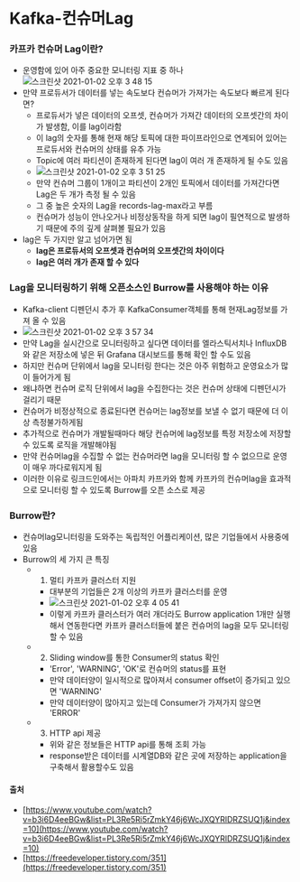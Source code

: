 # Kafka-컨슈머Lag

### 카프카 컨슈머 Lag이란?
- 운영함에 있어 아주 중요한 모니터링 지표 중 하나<br>
![스크린샷 2021-01-02 오후 3 48 15](https://user-images.githubusercontent.com/44339530/103452368-ee233680-4d11-11eb-8ed9-0f2be4e0dca3.png)<br>
- 만약 프로듀서가 데이터를 넣는 속도보다 컨슈머가 가져가는 속도보다 빠르게 된다면?
    - 프로듀서가 넣은 데이터의 오프셋, 컨슈머가 가져간 데이터의 오프셋간의 차이가 발생함, 이를 lag이라함<br>
    - 이 lag의 숫자를 통해 현재 해당 토픽에 대한 파이프라인으로 연계되어 있어는 프로듀서와 컨슈머의 상태를 유추 가능<br>
    - Topic에 여러 파티션이 존재하게 된다면 lag이 여러 개 존재하게 될 수도 있음<br>
    - ![스크린샷 2021-01-02 오후 3 51 25](https://user-images.githubusercontent.com/44339530/103452402-60941680-4d12-11eb-890d-5334784c4ffd.png)<br>
    - 만약 컨슈머 그룹이 1개이고 파티션이 2개인 토픽에서 데이터를 가져간다면 Lag은 두 개가 측정 될 수 있음<br>
    - 그 중 높은 숫자의 Lag을 records-lag-max라고 부름<br>
    - 컨슈머가 성능이 안나오거나 비정상동작을 하게 되면 lag이 필연적으로 발생하기 때문에 주의 깊게 살펴볼 필요가 있음<br>
- lag은 두 가지만 알고 넘어가면 됨<br>
    - <b>lag은 프로듀서의 오프셋과 컨슈머의 오프셋간의 차이이다</b><br>
    - <b>lag은 여러 개가 존재 할 수 있다</b><br>

### Lag을 모니터링하기 위해 오픈소스인 Burrow를 사용해야 하는 이유
- Kafka-client 디펜던시 추가 후 KafkaConsumer객체를 통해 현재Lag정보를 가져 올 수 있음<br>
- ![스크린샷 2021-01-02 오후 3 57 34](https://user-images.githubusercontent.com/44339530/103452472-3bec6e80-4d13-11eb-822b-e454865afe24.png)<br>
- 만약 Lag을 실시간으로 모니터링하고 싶다면 데이터를 엘라스틱서치나 InfluxDB와 같은 저장소에 넣은 뒤 Grafana 대시보드를 통해 확인 할 수도 있음<br>
- 하지만 컨슈머 단위에서 lag을 모니터링 한다는 것은 아주 위험하고 운영요소가 많이 들어가게 됨<br>
- 왜냐하면 컨슈머 로직 단위에서 lag을 수집한다는 것은 컨슈머 상태에 디펜던시가 걸리기 때문<br>
- 컨슈머가 비정상적으로 종료된다면 컨슈머는 lag정보를 보낼 수 없기 때문에 더 이상 측정불가하게됨<br>
- 추가적으로 컨슈머가 개발될때마다 해당 컨슈머에 lag정보를 특정 저장소에 저장할 수 있도록 로직을 개발해야됨<br>
- 만약 컨슈머lag을 수집할 수 없는 컨슈머라면 lag을 모니터링 할 수 없으므로 운영이 매우 까다로워지게 됨<br>
- 이러한 이유로 링크드인에서는 아파치 카프카와 함께 카프카의 컨슈머lag을 효과적으로 모니터링 할 수 있도록 Burrow를 오픈 소스로 제공<br>

### Burrow란?
- 컨슈머lag모니터링을 도와주는 독립적인 어플리케이션, 많은 기업들에서 사용중에 있음<br>
- Burrow의 세 가지 큰 특징<br>
    - 1) 멀티 카프카 클러스터 지원<br>
        - 대부분의 기업들은 2개 이상의 카프카 클러스터를 운영<br>
        - ![스크린샷 2021-01-02 오후 4 05 41](https://user-images.githubusercontent.com/44339530/103452587-5ecb5280-4d14-11eb-843c-ba5043450357.png)<br>
        - 이렇게 카프카 클러스터가 여러 개더라도 Burrow application 1개만 실행해서 연동한다면 카프카 클러스터들에 붙은 컨슈머의 lag을 모두 모니터링할 수 있음<br>
    - 2) Sliding window를 통한 Consumer의 status 확인<br>
        - 'Error', 'WARNING', 'OK'로 컨슈머의 status를 표현<br>
        - 만약 데이터양이 일시적으로 많아져서 consumer offset이 증가되고 있으면 'WARNING'<br>
        - 만약 데이터양이 많아지고 있는데 Consumer가 가져가지 않으면 'ERROR'<br>
    - 3) HTTP api 제공<br>
        - 위와 같은 정보들은 HTTP api를 통해 조회 가능<br>
        - response받은 데이터를 시계열DB와 같은 곳에 저장하는 application을 구축해서 활용할수도 있음<br>
#### 출처
- [https://www.youtube.com/watch?v=b3i6D4eeBGw&list=PL3Re5Ri5rZmkY46j6WcJXQYRlDRZSUQ1j&index=10](https://www.youtube.com/watch?v=b3i6D4eeBGw&list=PL3Re5Ri5rZmkY46j6WcJXQYRlDRZSUQ1j&index=10)
- [https://freedeveloper.tistory.com/351](https://freedeveloper.tistory.com/351)